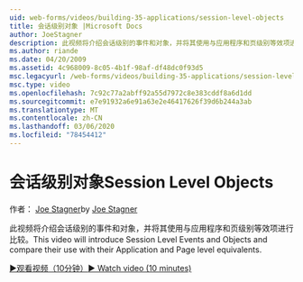 ```yaml
---
uid: web-forms/videos/building-35-applications/session-level-objects
title: 会话级别对象 |Microsoft Docs
author: JoeStagner
description: 此视频将介绍会话级别的事件和对象，并将其使用与应用程序和页级别等效项进行比较。
ms.author: riande
ms.date: 04/20/2009
ms.assetid: 4c968009-8c05-4b1f-98af-df48dc0f93d5
msc.legacyurl: /web-forms/videos/building-35-applications/session-level-objects
msc.type: video
ms.openlocfilehash: 7c92c77a2abff92a55d7972c8e383cddf8a6d1dd
ms.sourcegitcommit: e7e91932a6e91a63e2e46417626f39d6b244a3ab
ms.translationtype: MT
ms.contentlocale: zh-CN
ms.lasthandoff: 03/06/2020
ms.locfileid: "78454412"
---
```

# <a name="session-level-objects"></a><span data-ttu-id="c66e9-103">会话级别对象</span><span class="sxs-lookup"><span data-stu-id="c66e9-103">Session Level Objects</span></span>

<span data-ttu-id="c66e9-104">作者： [Joe Stagner](https://github.com/JoeStagner)</span><span class="sxs-lookup"><span data-stu-id="c66e9-104">by [Joe Stagner](https://github.com/JoeStagner)</span></span>

<span data-ttu-id="c66e9-105">此视频将介绍会话级别的事件和对象，并将其使用与应用程序和页级别等效项进行比较。</span><span class="sxs-lookup"><span data-stu-id="c66e9-105">This video will introduce Session Level Events and Objects and compare their use with their Application and Page level equivalents.</span></span>

[<span data-ttu-id="c66e9-106">&#9654;观看视频（10分钟）</span><span class="sxs-lookup"><span data-stu-id="c66e9-106">&#9654; Watch video (10 minutes)</span></span>](https://channel9.msdn.com/Blogs/ASP-NET-Site-Videos/session-level-objects)
